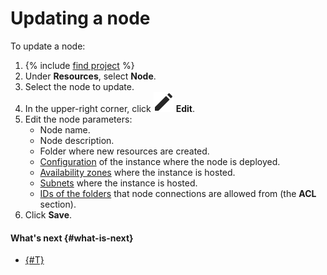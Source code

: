 # Updating a node

To update a node:
1. {% include [find project](../../../_includes/datasphere/ui-find-project.md) %}
1. Under **Resources**, select **Node**.
1. Select the node to update.
1. In the upper-right corner, click ![Edit](../../../_assets/datasphere/edit.svg) **Edit**.
1. Edit the node parameters:
   * Node name.
   * Node description.
   * Folder where new resources are created.
   * [Configuration](../../concepts/configurations.md) of the instance where the node is deployed.
   * [Availability zones](../../../overview/concepts/geo-scope.md) where the instance is hosted.
   * [Subnets](../../../vpc/concepts/network.md#subnet) where the instance is hosted.
   * [IDs of the folders](../../../resource-manager/operations/folder/get-id.md) that node connections are allowed from (the **ACL** section).
1. Click **Save**.

#### What's next {#what-is-next}

* [{#T}](node-delete.md)
